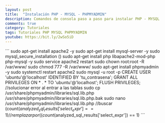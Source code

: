 ```yaml
---
layout: post
title:  "Instalación PHP - MYSQL - PHPMYADMIN"
description: Comandos de consola paso a paso para instalar PHP - MYSQL - PHPMYADMIN
comments: true
category: Tutoriales
tags: Tutoriales PHP MYSQL PHPMYADMIN
youtube: https://bit.ly/2wSo5iD
---
```


´´´
sudo apt-get install apache2 -y
sudo apt-get install mysql-server -y
sudo mysql_secure_installation ()
sudo apt-get install php libapache2-mod-php php-mysql -y
sudo service apache2 restart
sudo chown root:root -R /var/www/
sudo chmod 777 -R /var/www/
sudo apt-get install phpmyadmin -y
sudo systemctl restart apache2
sudo mysql -u root -p 
CREATE USER 'ubuntu'@'localhost' IDENTIFIED BY 'tu_contrasena';
GRANT ALL PRIVILEGES ON * . * TO 'ubuntu'@'localhost';
FLUSH PRIVILEGES;
//solucionar error al entrar a las tablas
sudo cp /usr/share/phpmyadmin/libraries/sql.lib.php /usr/share/phpmyadmin/libraries/sql.lib.php.bak
sudo nano /usr/share/phpmyadmin/libraries/sql.lib.php
//buscar 
(count($analyzed_sql_results['select_expr'] == 1)
//remplazar por
((count($analyzed_sql_results['select_expr']) == 1)
´´´
